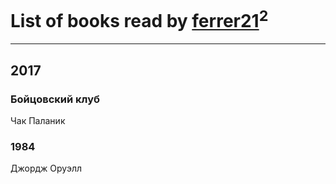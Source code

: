 # List of books read by [ferrer21](http://vk.com/id103504105)<sup>2</sup>
---

## 2017

### Бойцовский клуб
Чак Паланик


### 1984
Джордж Оруэлл



